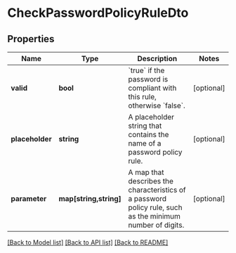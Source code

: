# CheckPasswordPolicyRuleDto

## Properties
Name | Type | Description | Notes
------------ | ------------- | ------------- | -------------
**valid** | **bool** | &#x60;true&#x60; if the password is compliant with this rule, otherwise &#x60;false&#x60;. | [optional] 
**placeholder** | **string** | A placeholder string that contains the name of a password policy rule. | [optional] 
**parameter** | **map[string,string]** | A map that describes the characteristics of a password policy rule, such as the minimum number of digits. | [optional] 

[[Back to Model list]](../../README.md#documentation-for-models) [[Back to API list]](../../README.md#documentation-for-api-endpoints) [[Back to README]](../../README.md)

